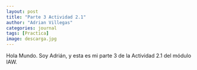 ```yaml
---
layout: post
title: "Parte 3 Actividad 2.1"
author: "Adrian Villegas"
categories: journal
tags: [Practica]
image: descarga.jpg
---
```


Hola Mundo. Soy Adrián, y esta es mi parte 3 de la Actividad 2.1 del módulo IAW.

